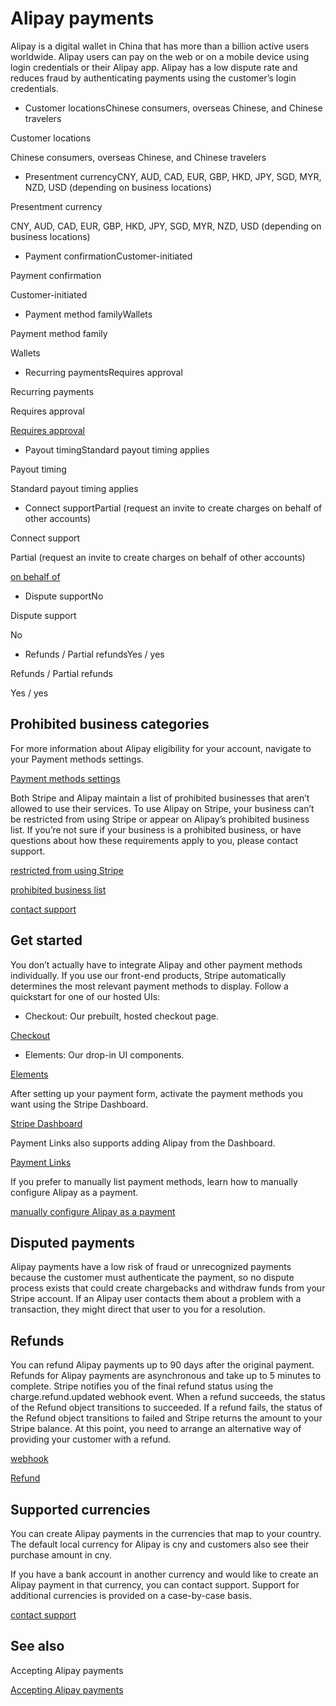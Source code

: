 # Alipay payments

Alipay is a digital wallet in China that has more than a billion active users worldwide. Alipay users can pay on the web or on a mobile device using login credentials or their Alipay app. Alipay has a low dispute rate and reduces fraud by authenticating payments using the customer’s login credentials.

- Customer locationsChinese consumers, overseas Chinese, and Chinese travelers

Customer locations

Chinese consumers, overseas Chinese, and Chinese travelers

- Presentment currencyCNY, AUD, CAD, EUR, GBP, HKD, JPY, SGD, MYR, NZD, USD (depending on business locations)

Presentment currency

CNY, AUD, CAD, EUR, GBP, HKD, JPY, SGD, MYR, NZD, USD (depending on business locations)

- Payment confirmationCustomer-initiated

Payment confirmation

Customer-initiated

- Payment method familyWallets

Payment method family

Wallets

- Recurring paymentsRequires approval

Recurring payments

Requires approval

[Requires approval](https://support.stripe.com/contact)

- Payout timingStandard payout timing applies

Payout timing

Standard payout timing applies

- Connect supportPartial (request an invite to create charges on behalf of other accounts)

Connect support

Partial (request an invite to create charges on behalf of other accounts)

[on behalf of](/connect/charges#on_behalf_of)

- Dispute supportNo

Dispute support

No

- Refunds / Partial refundsYes / yes

Refunds / Partial refunds

Yes / yes

## Prohibited business categories

For more information about Alipay eligibility for your account, navigate to your Payment methods settings.

[Payment methods settings](https://dashboard.stripe.com/settings/payment_methods)

Both Stripe and Alipay maintain a list of prohibited businesses that aren’t allowed to use their services. To use Alipay on Stripe, your business can’t be restricted from using Stripe or appear on Alipay’s prohibited business list. If you’re not sure if your business is a prohibited business, or have questions about how these requirements apply to you, please contact support.

[restricted from using Stripe](https://stripe.com/restricted-businesses)

[prohibited business list](https://stripe.com/legal/alipay)

[contact support](https://support.stripe.com/contact/login)

## Get started

You don’t actually have to integrate Alipay and other payment methods individually. If you use our front-end products, Stripe automatically determines the most relevant payment methods to display. Follow a quickstart for one of our hosted UIs:

- Checkout: Our prebuilt, hosted checkout page.

[Checkout](/checkout/quickstart)

- Elements: Our drop-in UI components.

[Elements](/payments/quickstart)

After setting up your payment form, activate the payment methods you want using the Stripe Dashboard.

[Stripe Dashboard](https://dashboard.stripe.com/settings/payment_methods)

Payment Links also supports adding Alipay from the Dashboard.

[Payment Links](/payment-links)

If you prefer to manually list payment methods, learn how to manually configure Alipay as a payment.

[manually configure Alipay as a payment](/payments/alipay/accept-a-payment)

## Disputed payments

Alipay payments have a low risk of fraud or unrecognized payments because the customer must authenticate the payment, so no dispute process exists that could create chargebacks and withdraw funds from your Stripe account. If an Alipay user contacts them about a problem with a transaction, they might direct that user to you for a resolution.

## Refunds

You can refund Alipay payments up to 90 days after the original payment. Refunds for Alipay payments are asynchronous and take up to 5 minutes to complete. Stripe notifies you of the final refund status using the charge.refund.updated webhook event. When a refund succeeds, the status of the Refund object transitions to succeeded. If a refund fails, the status of the Refund object transitions to failed and Stripe returns the amount to your Stripe balance. At this point, you need to arrange an alternative way of providing your customer with a refund.

[webhook](/webhooks)

[Refund](/api/refunds/object)

## Supported currencies

You can create Alipay payments in the currencies that map to your country. The default local currency for Alipay is cny and customers also see their purchase amount in cny.

If you have a bank account in another currency and would like to create an Alipay payment in that currency, you can contact support. Support for additional currencies is provided on a case-by-case basis.

[contact support](https://support.stripe.com/email)

## See also

Accepting Alipay payments

[Accepting Alipay payments](/payments/alipay/accept-a-payment)
